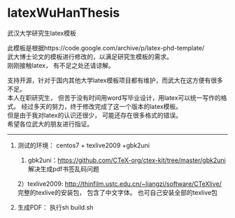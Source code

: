 # latexWuHanThesis

武汉大学研究生latex模板

此模板是根据https://code.google.com/archive/p/latex-phd-template/  
武大博士论文的模板进行修改的，以满足研究生模板的需求。  
刚刚接触latex， 有不足之处还请谅解。  


支持开源，针对于国内其他大学latex模板项目都有维护，而武大在这方便有很多不足。  
本人在职研究生， 但苦于没有时间用word写毕业设计，用latex可以统一写作的格式。 
经过多天的努力，终于修改完成了这一个版本的latex模板。  
但是由于我对latex的认识还很少， 可能还存在很多格式的错误。  
希望各位武大的朋友进行指证。  



----------
1. 测试的环境：
    centos7 + texlive2009 +gbk2uni  

	1) gbk2uni：https://github.com/CTeX-org/ctex-kit/tree/master/gbk2uni  
	   解决生成pdf书签乱码问题  

	2）texlive2009: http://thinfilm.ustc.edu.cn/~liangzi/software/CTeXlive/  
       完整的texlive的安装包， 包含了中文字体。 也可自己安装全部的texlive包  



2. 生成PDF：
    执行sh build.sh
